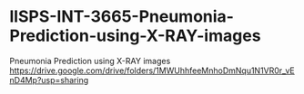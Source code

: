 # llSPS-INT-3665-Pneumonia-Prediction-using-X-RAY-images
Pneumonia Prediction using X-RAY images
https://drive.google.com/drive/folders/1MWUhhfeeMnhoDmNqu1N1VR0r_vEnD4Mp?usp=sharing
